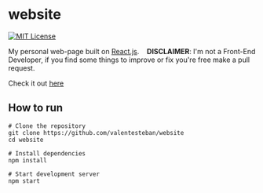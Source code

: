 # website
[![MIT License](https://img.shields.io/badge/license-MIT-blue)](LICENSE)

My personal web-page built on [React.js](https://reactjs.org/).
‎ ‎ ‎ 
**DISCLAIMER**: I'm not a Front-End Developer, if you find some things to improve or fix you're free make a pull request.

Check it out [here](https://valentesteban.me)

## How to run
```shell
# Clone the repository
git clone https://github.com/valentesteban/website
cd website

# Install dependencies
npm install

# Start development server
npm start
```
